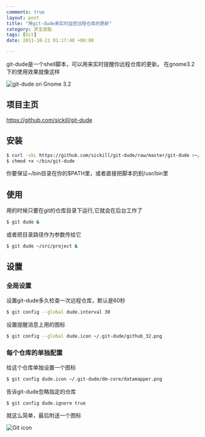 ```yaml
---
comments: true
layout: post
title: "用git-dude来实时监控远程仓库的更新"
category: 求生技能
tags: [Git]
date: 2011-10-21 01:17:40 +08:00

---
```


git-dude是一个shell脚本，可以用来实时提醒你远程仓库的更新。
在gnome3.2下的使用效果就像这样

![git-dude on Gnome 3.2](/static/images/git-dude-on-gnome-3.2.png)

## 项目主页
    
https://github.com/sickill/git-dude

## 安装

``` bash
$ curl -skL https://github.com/sickill/git-dude/raw/master/git-dude >~/bin/git-dude
$ chmod +x ~/bin/git-dude
```

你要保证~/bin目录在你的$PATH里，或者直接把脚本扔到/usr/bin里

## 使用
用的时候只要在git的仓库目录下运行,它就会在后台工作了

``` bash
$ git dude &
```

或者把目录路径作为参数传给它

``` bash
$ git dude ~/src/project &
```


## 设置

### 全局设置
设置git-dude多久检查一次远程仓库，默认是60秒

``` bash
$ git config --global dude.interval 30
```

设置提醒消息上用的图标

``` bash
$ git config --global dude.icon ~/.git-dude/github_32.png
```

### 每个仓库的单独配置
给这个仓库单独设置一个图标

``` bash
$ git config dude.icon ~/.git-dude/dm-core/datamapper.png
```

告诉git-dude忽略指定的仓库

``` bash
$ git config dude.ignore true
```


就这么简单，最后附送一个图标

![Git icon](/static/images/github_32.png)
